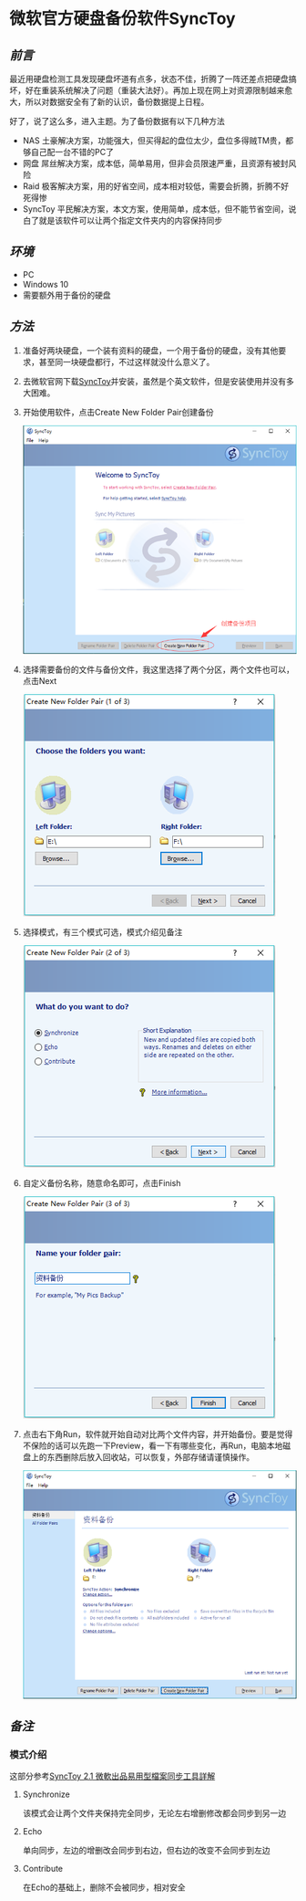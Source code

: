 # 微软官方硬盘备份软件SyncToy

## *前言*

最近用硬盘检测工具发现硬盘坏道有点多，状态不佳，折腾了一阵还差点把硬盘搞坏，好在重装系统解决了问题（重装大法好）。再加上现在网上对资源限制越来愈大，所以对数据安全有了新的认识，备份数据提上日程。

好了，说了这么多，进入主题。为了备份数据有以下几种方法

- NAS 土豪解决方案，功能强大，但买得起的盘位太少，盘位多得贼TM贵，都够自己配一台不错的PC了
- 网盘 屌丝解决方案，成本低，简单易用，但非会员限速严重，且资源有被封风险
- Raid 极客解决方案，用的好省空间，成本相对较低，需要会折腾，折腾不好死得惨
- SyncToy 平民解决方案，本文方案，使用简单，成本低，但不能节省空间，说白了就是该软件可以让两个指定文件夹内的内容保持同步

## *环境*

- PC
- Windows 10
- 需要额外用于备份的硬盘

## *方法*

1. 准备好两块硬盘，一个装有资料的硬盘，一个用于备份的硬盘，没有其他要求，甚至同一块硬盘都行，不过这样就没什么意义了。
2. 去微软官网下载[SyncToy][1]并安装，虽然是个英文软件，但是安装使用并没有多大困难。
3. 开始使用软件，点击Create New Folder Pair创建备份

   ![软件](2018-08-19-17-55-53.png)

4. 选择需要备份的文件与备份文件，我这里选择了两个分区，两个文件也可以，点击Next

   ![文件](2018-08-19-18-01-32.png)

5. 选择模式，有三个模式可选，模式介绍见备注

   ![模式](2018-08-19-18-04-15.png)

6. 自定义备份名称，随意命名即可，点击Finish

   ![命名](2018-08-19-18-08-53.png)

7. 点击右下角Run，软件就开始自动对比两个文件内容，并开始备份。要是觉得不保险的话可以先跑一下Preview，看一下有哪些变化，再Run，电脑本地磁盘上的东西删除后放入回收站，可以恢复，外部存储请谨慎操作。

   ![运行](2018-08-19-18-12-49.png)

## *备注*

### 模式介绍

这部分参考[SyncToy 2.1 微軟出品易用型檔案同步工具詳解][2]

1. Synchronize

   该模式会让两个文件夹保持完全同步，无论左右增删修改都会同步到另一边

2. Echo

   单向同步，左边的增删改会同步到右边，但右边的改变不会同步到左边

3. Contribute

   在Echo的基础上，删除不会被同步，相对安全

[1]:https://www.microsoft.com/en-us/download/details.aspx?id=15155
[2]:https://www.playpcesor.com/2008/02/synctoy20.html